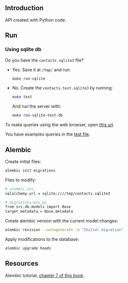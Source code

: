## Introduction

API created with Python code.

## Run

### Using sqlite db

Do you have the `contacts.sqlite3` file?

- Yes. Save it at `/tmp/` and run:

    ```bash
    make run-sqlite
    ```

- No. Create the `contacts.test.sqlite3` by running:

    ```bash
    make test
    ```

    And run the server with:

    ```bash
    make run-sqlite-test-db
    ```

To make queries using the web browser, open [this url](http://127.0.0.1:5000/graphql).

You have examples queries in the [test file](tests/unit/test_gql_schema.py).

## Alembic

Create initial files:

```bash
alembic init migrations
```

Files to modify:

```bash
# alembic.ini
sqlalchemy.url = sqlite:////tmp/contacts.sqlite3
```

```bash
# migrations/env.py
from src.db.models import Base
target_metadata = Base.metadata
```

Create alembic version with the current model changes:

```bash
alembic revision --autogenerate -m "Initial migration"
```

Apply modifications to the database:

```bash
alembic upgrade heads
```

## Resources

Alembic tutorial, [chapter 7 of this book](https://www.manning.com/books/microservice-apis).
